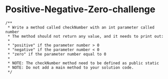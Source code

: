# Positive-Negative-Zero-challenge

	/**
	 * Write a method called checkNumber with an int parameter called number
	 * The method should not return any value, and it needs to print out:
	 * 
	 * "positive" if the parameter number > 0
	 * "negative" if the parameter number < 0
	 * "zero" if the parameter number equal to 0
	 * 
	 * NOTE: The checkNumber method need to be defined as public static
	 * NOTE: Do not add a main method to your solution code.
	 */
